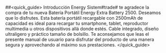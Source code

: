 ##<quick_guide> Introducción
Energy Sistem#trade# te agradece la compra de tu nueva Batería Portátil Energy Extra Battery 2500.
Deseamos que lo disfrutes. Esta batería portátil recargable con 2500mAh de capacidad es ideal
para recargar tu smartphone, tablet, reproductor multimedia u otros dispositivos allá donde
estés. Cable integrado, diseño ultraligero y práctico tamaño de bolsillo.
Te aconsejamos que leas el presente manual de usuario para disfrutar del producto de una
manera segura y aprovechando al máximo sus prestaciones.
</quick_guide>
